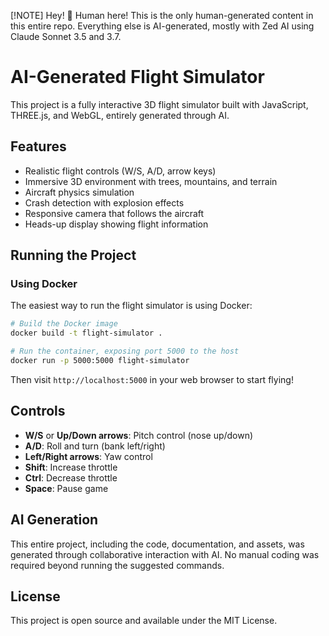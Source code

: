 [!NOTE]
Hey! 👋 Human here!  This is the only human-generated content in this entire repo. Everything else is AI-generated, mostly with Zed AI using Claude Sonnet 3.5 and 3.7.


# AI-Generated Flight Simulator

This project is a fully interactive 3D flight simulator built with JavaScript, THREE.js, and WebGL, entirely generated through AI.

## Features

- Realistic flight controls (W/S, A/D, arrow keys)
- Immersive 3D environment with trees, mountains, and terrain
- Aircraft physics simulation
- Crash detection with explosion effects
- Responsive camera that follows the aircraft
- Heads-up display showing flight information

## Running the Project

### Using Docker

The easiest way to run the flight simulator is using Docker:

```bash
# Build the Docker image
docker build -t flight-simulator .

# Run the container, exposing port 5000 to the host
docker run -p 5000:5000 flight-simulator
```

Then visit `http://localhost:5000` in your web browser to start flying!


## Controls

- **W/S** or **Up/Down arrows**: Pitch control (nose up/down)
- **A/D**: Roll and turn (bank left/right)
- **Left/Right arrows**: Yaw control
- **Shift**: Increase throttle
- **Ctrl**: Decrease throttle
- **Space**: Pause game

## AI Generation

This entire project, including the code, documentation, and assets, was generated through collaborative interaction with AI. No manual coding was required beyond running the suggested commands.

## License

This project is open source and available under the MIT License.
```
